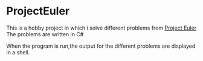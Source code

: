 # ProjectEuler

This is a hobby project in which i solve different problems from [Project Euler](https://projecteuler.net/)
The problems are written in C#

When the program is run,the output for the different problems are displayed in a shell.
